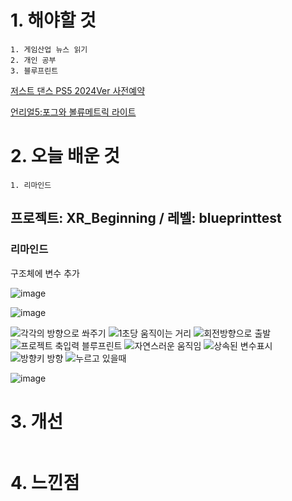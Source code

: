 # 1. 해야할 것
```
1. 게임산업 뉴스 읽기
2. 개인 공부
3. 블루프린트
```
[저스트 댄스 PS5 2024Ver 사전예약](https://www.gamemeca.com/view.php?gid=1742120)

[언리얼5:포그와 볼류메트릭 라이트](https://dev.epicgames.com/community/learning/courses/AdE/unreal-engine-8807c3/BKvR/unreal-engine-61a87d)

# 2. 오늘 배운 것
```
1. 리마인드
```
## 프로젝트: XR_Beginning / 레벨: blueprinttest

### 리마인드
구조체에 변수 추가

![image](https://github.com/JM94Ent/TIL-WIL/assets/143363550/4429ce9d-6176-47d9-b1fd-ccbca8147750)

![image](https://github.com/JM94Ent/TIL-WIL/assets/143363550/51423819-3ada-4350-b8a3-e5cecafe5e6f)


![각각의 방향으로 쏴주기](https://github.com/JM94Ent/TIL-WIL/assets/143363550/25e3b2ce-dbb0-4d3c-ac3f-723f79c76064)
![1초당 움직이는 거리](https://github.com/JM94Ent/TIL-WIL/assets/143363550/9ac21c02-7b58-4204-950b-5a90c51e8344)
![회전방향으로 출발](https://github.com/JM94Ent/TIL-WIL/assets/143363550/25f16faa-109d-44c3-8b71-e9fd7894d2ad)
![프로젝트 축입력 블루프린트](https://github.com/JM94Ent/TIL-WIL/assets/143363550/3b6a3a92-fc30-4c11-b6bf-6f755cce1cc1)
![자연스러운 움직임](https://github.com/JM94Ent/TIL-WIL/assets/143363550/3769acdf-025b-4e07-bcc9-7fbda684df4d)
![상속된 변수표시](https://github.com/JM94Ent/TIL-WIL/assets/143363550/ee8616c7-e385-4768-84bb-bfa71684e1ca)
![방향키 방향](https://github.com/JM94Ent/TIL-WIL/assets/143363550/b399ac04-f477-4996-a8e1-4bf664e89c2d)
![누르고 있을때](https://github.com/JM94Ent/TIL-WIL/assets/143363550/0fdd8804-c7b3-425a-b613-0f24b4e483c0)

![image](https://github.com/JM94Ent/TIL-WIL/assets/143363550/efb7f061-9894-4041-a8eb-2a914e49a942)


# 3. 개선
```

```

# 4. 느낀점
```

```

